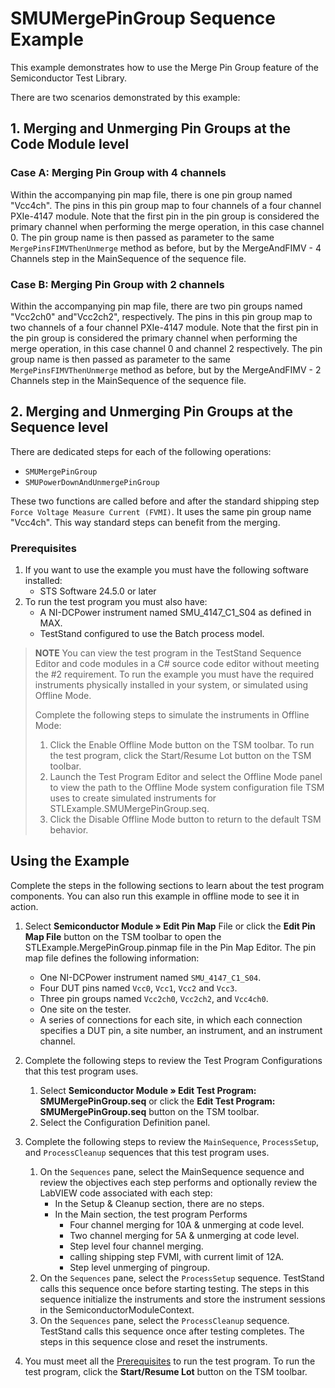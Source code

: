 # SMUMergePinGroup Sequence Example

This example demonstrates how to use the Merge Pin Group feature of the Semiconductor Test Library.
 
There are two scenarios demonstrated by this example:
## 1. Merging and Unmerging Pin Groups at the Code Module level

### Case A: Merging Pin Group with 4 channels

Within the accompanying pin map file, there is one pin group named "Vcc4ch". The pins in this pin group map to four channels of a four channel PXIe-4147 module. Note that the first pin in the pin group is considered the primary channel when performing the merge operation, in this case channel 0. The pin group name is then passed as parameter to the same `MergePinsFIMVThenUnmerge` method as before, but by the MergeAndFIMV - 4 Channels step in the MainSequence of the sequence file.

### Case B: Merging Pin Group with 2 channels

Within the accompanying pin map file, there are two pin groups named "Vcc2ch0" and"Vcc2ch2", respectively. The pins in this pin group map to two channels of a four channel PXIe-4147 module. Note that the first pin in the pin group is considered the primary channel when performing the merge operation, in this case channel 0 and channel 2 respectively. The pin group name is then passed as parameter to the same `MergePinsFIMVThenUnmerge` method as before, but by the MergeAndFIMV - 2 Channels step in the MainSequence of the sequence file.

## 2. Merging and Unmerging Pin Groups at the Sequence level

There are dedicated steps for each of the following operations:
- `SMUMergePinGroup`
- `SMUPowerDownAndUnmergePinGroup`

These two functions are called before and after the standard shipping step `Force Voltage Measure Current (FVMI)`. It uses the same pin group name "Vcc4ch". This way standard steps can benefit from the merging. 

### Prerequisites

1. If you want to use the example you must have the following software installed:
   - STS Software 24.5.0 or later
2. To run the test program you must also have:
   - A NI-DCPower instrument named SMU_4147_C1_S04 as defined in MAX.
   - TestStand configured to use the Batch process model.

> **NOTE**
> You can view the test program in the TestStand Sequence Editor and code modules in a C# source code editor without meeting the #2 requirement.
> To run the example you must have the required instruments physically installed in your system, or simulated using Offline Mode. 
>
> Complete the following steps to simulate the instruments in Offline Mode:
> 1. Click the Enable Offline Mode button  on the TSM toolbar. To run the test program, click the Start/Resume Lot button on the TSM toolbar.
> 2. Launch the Test Program Editor and select the Offline Mode panel to view the path to the Offline Mode system configuration file TSM uses to create simulated instruments for STLExample.SMUMergePinGroup.seq.
> 3. Click the Disable Offline Mode button to return to the default TSM behavior.


## Using the Example

Complete the steps in the following sections to learn about the test program components. You can also run this example in offline mode to see it in action.

1. Select **Semiconductor Module » Edit Pin Map** File or click the **Edit Pin Map File** button on the TSM toolbar to open the STLExample.MergePinGroup.pinmap file in the Pin Map Editor.
The pin map file defines the following information:
   - One NI-DCPower instrument named `SMU_4147_C1_S04`.
   - Four DUT pins named `Vcc0`, `Vcc1`, `Vcc2` and `Vcc3`. 
   - Three pin groups named `Vcc2ch0`, `Vcc2ch2`, and `Vcc4ch0`.
   - One site on the tester.
   - A series of connections for each site, in which each connection specifies a DUT pin, a site number, an instrument, and an instrument channel.
2. Complete the following steps to review the Test Program Configurations that this test program uses.
   1. Select **Semiconductor Module » Edit Test Program: SMUMergePinGroup.seq** or click the **Edit Test Program: SMUMergePinGroup.seq** button on the TSM toolbar.
   2. Select the Configuration Definition panel.
3. Complete the following steps to review the `MainSequence`, `ProcessSetup`, and `ProcessCleanup` sequences that this test program uses.
   1. On the `Sequences` pane, select the MainSequence sequence and review the objectives each step performs and optionally review the LabVIEW code associated with each step:
      - In the Setup & Cleanup section, there are no steps.
      - In the Main section, the test program Performs 
         - Four channel merging for 10A & unmerging at code level.
         - Two channel merging for 5A & unmerging at code level.
         - Step level four channel merging.
         - calling shipping step FVMI, with current limit of 12A.
         - Step level unmerging of pingroup.
   2. On the `Sequences` pane, select the `ProcessSetup` sequence. TestStand calls this sequence once before starting testing. The steps in this sequence initialize the instruments and store the instrument sessions in the SemiconductorModuleContext.
   3. On the `Sequences` pane, select the `ProcessCleanup` sequence. TestStand calls this sequence once after testing completes. The steps in this sequence close and reset the instruments.

5. You must meet all the [Prerequisites](#prerequisites) to run the test program. To run the test program, click the **Start/Resume Lot** button on the TSM toolbar.
